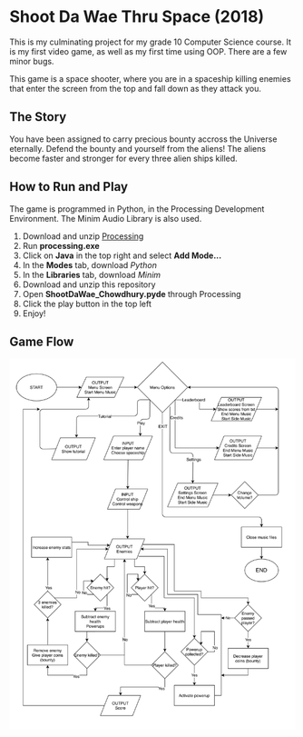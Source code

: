 Shoot Da Wae Thru Space (2018)
==
This is my culminating project for my grade 10 Computer Science course. It is my first video game, as well as my first time using 
OOP. There are a few minor bugs.

This game is a space shooter, where you are in a spaceship killing enemies that enter the screen from the top and fall down as they
attack you.

## The Story
You have been assigned to carry precious bounty accross the Universe eternally. Defend the bounty and yourself from the aliens! The aliens 
become faster and stronger for every three alien ships killed.

## How to Run and Play
The game is programmed in Python, in the Processing Development Environment. The Minim Audio Library is also used.

1. Download and unzip [Processing](https://processing.org/download)
2. Run **processing.exe**
3. Click on **Java** in the top right and select **Add Mode...**
4. In the **Modes** tab, download *Python*
5. In the **Libraries** tab, download *Minim*
6. Download and unzip this repository
7. Open **ShootDaWae_Chowdhury.pyde** through Processing
8. Click the play button in the top left
9. Enjoy!

## Game Flow
![](https://raw.githubusercontent.com/samc7/ShootDaWae_Chowdhury/master/Flowchart.png)
